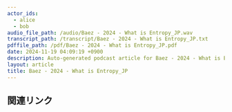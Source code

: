 ```yaml
---
actor_ids:
  - alice
  - bob
audio_file_path: /audio/Baez - 2024 - What is Entropy_JP.wav
transcript_path: /transcript/Baez - 2024 - What is Entropy_JP.txt
pdffile_path: /pdf/Baez - 2024 - What is Entropy_JP.pdf
date: 2024-11-19 04:09:19 +0900
description: Auto-generated podcast article for Baez - 2024 - What is Entropy_JP.
layout: article
title: Baez - 2024 - What is Entropy_JP
---
```


## 関連リンク
